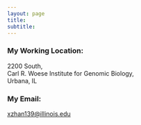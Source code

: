 ```yaml
---
layout: page
title: 
subtitle:
---
```


### My Working Location:
2200 South, 
<br />Carl R. Woese Institute for Genomic Biology, 
<br />Urbana, IL

### My Email:
xzhan139@illinois.edu
